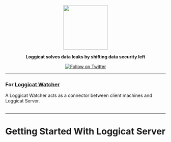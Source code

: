 <div align="center">

<img src="https://raw.githubusercontent.com/loggicat/Loggicat-Server-Wiki/main/public/serverLogo.png" height="140" />

**Loggicat solves data leaks by shifting data security left**

[![Follow on Twitter](https://img.shields.io/twitter/follow/loggicat?style=social)](https://twitter.com/loggicat)

---

</div>

<h3 align="left">
For <a href="https://github.com/loggicat/Loggicat-watcher-public">Loggicat Watcher</a>
</h3>
A Loggicat Watcher acts as a connector between client machines and Loggicat Server.
<br />
<br />

---

# Getting Started With Loggicat Server
